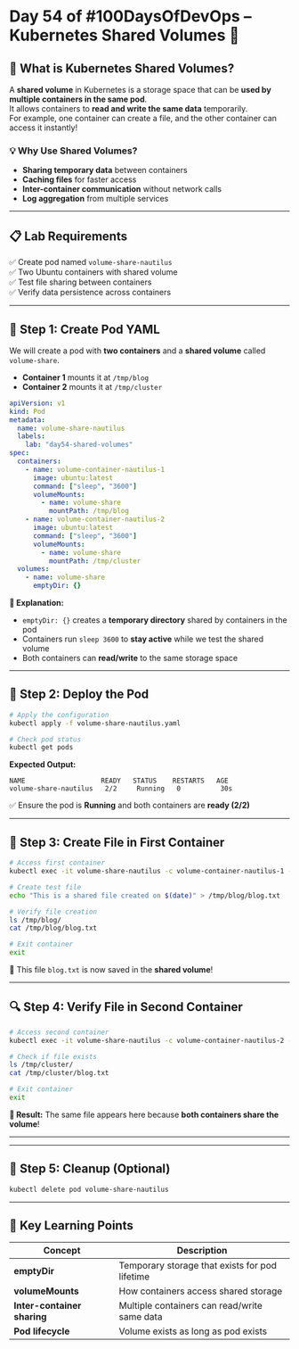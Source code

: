 # Day 54 of #100DaysOfDevOps – Kubernetes Shared Volumes 🚀

## 🎯 What is Kubernetes Shared Volumes?

A **shared volume** in Kubernetes is a storage space that can be **used by multiple containers in the same pod**.  
It allows containers to **read and write the same data** temporarily.  
For example, one container can create a file, and the other container can access it instantly!

### 💡 Why Use Shared Volumes?
- **Sharing temporary data** between containers  
- **Caching files** for faster access  
- **Inter-container communication** without network calls  
- **Log aggregation** from multiple services  

---

## 📋 Lab Requirements

✅ Create pod named `volume-share-nautilus`  
✅ Two Ubuntu containers with shared volume  
✅ Test file sharing between containers  
✅ Verify data persistence across containers  

---

## 🔧 Step 1: Create Pod YAML

We will create a pod with **two containers** and a **shared volume** called `volume-share`.

- **Container 1** mounts it at `/tmp/blog`  
- **Container 2** mounts it at `/tmp/cluster`  

```yaml
apiVersion: v1
kind: Pod
metadata:
  name: volume-share-nautilus
  labels:
    lab: "day54-shared-volumes"
spec:
  containers:
    - name: volume-container-nautilus-1
      image: ubuntu:latest
      command: ["sleep", "3600"]
      volumeMounts:
        - name: volume-share
          mountPath: /tmp/blog
    - name: volume-container-nautilus-2
      image: ubuntu:latest
      command: ["sleep", "3600"]
      volumeMounts:
        - name: volume-share
          mountPath: /tmp/cluster
  volumes:
    - name: volume-share
      emptyDir: {}
```

**💭 Explanation:**
* `emptyDir: {}` creates a **temporary directory** shared by containers in the pod
* Containers run `sleep 3600` to **stay active** while we test the shared volume
* Both containers can **read/write** to the same storage space

---

## 🚀 Step 2: Deploy the Pod

```bash
# Apply the configuration
kubectl apply -f volume-share-nautilus.yaml

# Check pod status
kubectl get pods
```

**Expected Output:**
```
NAME                   READY   STATUS    RESTARTS   AGE
volume-share-nautilus   2/2     Running   0          30s
```

✅ Ensure the pod is **Running** and both containers are **ready (2/2)**

---

## 📝 Step 3: Create File in First Container

```bash
# Access first container
kubectl exec -it volume-share-nautilus -c volume-container-nautilus-1 -- bash

# Create test file
echo "This is a shared file created on $(date)" > /tmp/blog/blog.txt

# Verify file creation
ls /tmp/blog/
cat /tmp/blog/blog.txt

# Exit container
exit
```

🎉 This file `blog.txt` is now saved in the **shared volume**!

---

## 🔍 Step 4: Verify File in Second Container

```bash
# Access second container
kubectl exec -it volume-share-nautilus -c volume-container-nautilus-2 -- bash

# Check if file exists
ls /tmp/cluster/
cat /tmp/cluster/blog.txt

# Exit container
exit
```

**🎯 Result:** The same file appears here because **both containers share the volume**!

---

---

## 🧹 Step 5: Cleanup (Optional)

```bash
kubectl delete pod volume-share-nautilus
```

---

## 🔑 Key Learning Points

| Concept | Description |
|---------|-------------|
| **emptyDir** | Temporary storage that exists for pod lifetime |
| **volumeMounts** | How containers access shared storage |
| **Inter-container sharing** | Multiple containers can read/write same data |
| **Pod lifecycle** | Volume exists as long as pod exists |
